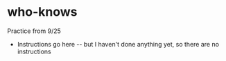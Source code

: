 # who-knows
Practice from 9/25
* Instructions go here -- but I haven't done anything yet, so there are no instructions

